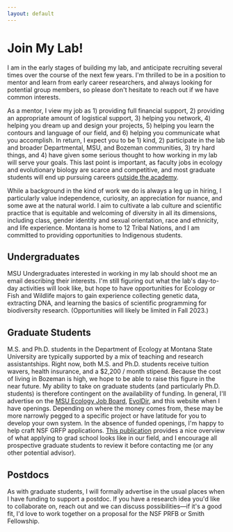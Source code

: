 ```yaml
---
layout: default
---
```


# Join My Lab!

I am in the early stages of building my lab, and anticipate recruiting several times over the course of the next few years. I'm thrilled to be in a position to mentor and learn from early career researchers, and always looking for potential group members, so please don't hesitate to reach out if we have common interests.

As a mentor, I view my job as 1) providing full financial support, 2) providing an appropriate amount of logistical support, 3) helping you network, 4) helping you dream up and design your projects, 5) helping you learn the contours and language of our field, and 6) helping you communicate what you accomplish. In return, I expect you to be 1) kind, 2) participate in the lab and broader Departmental, MSU, and Bozeman communities, 3) try hard things, and 4) have given some serious thought to how working in my lab will serve your goals. This last point is important, as faculty jobs in ecology and evolutionary biology are scarce and competitive, and most graduate students will end up pursuing careers [outside the academy](https://esajournals.onlinelibrary.wiley.com/doi/full/10.1002/ecs2.2031).

While a background in the kind of work we do is always a leg up in hiring, I particularly value independence, curiosity, an appreciation for nuance, and some awe at the natural world. I aim to cultivate a lab culture and scientific practice that is equitable and welcoming of diversity in all its dimensions, including class, gender identity and sexual orientation, race and ethnicity, and life experience. Montana is home to 12 Tribal Nations, and I am committed to providing opportunities to Indigenous students.

## Undergraduates

MSU Undergraduates interested in working in my lab should shoot me an email describing their interests. I'm still figuring out what the lab's day-to-day activities will look like, but hope to have opportunities for Ecology or Fish and Wildlife majors to gain experience collecting genetic data, extracting DNA, and learning the basics of scientific programming for biodiversity research. (Opportunities will likely be limited in Fall 2023.)  

## Graduate Students

M.S. and Ph.D. students in the Department of Ecology at Montana State University are typically supported by a mix of teaching and research assistantships. Right now, both M.S. and Ph.D. students receive tuition wavers, health insurance, and a $2,200 / month stipend. Because the cost of living in Bozeman is high, we hope to be able to raise this figure in the near future. My ability to take on graduate students (and particularly Ph.D. students) is therefore contingent on the availability of funding. In general, I'll advertise on the [MSU Ecology Job Board](https://www.montana.edu/ecology/jobboard/index.html), [EvolDir](https://evol.mcmaster.ca/brian/GradPositions.html), and this website when I have openings. Depending on where the money comes from, these may be more narrowly pegged to a specific project or have latitude for you to develop your own system. In the absence of funded openings, I'm happy to help craft NSF GRFP applications. [This publication](https://doi.org/10.1002/bes2.2029) provides a nice overview of what applying to grad school looks like in our field, and I encourage all prospective graduate students to review it before contacting me (or any other potential advisor).  

## Postdocs

As with graduate students, I will formally advertise in the usual places when I have funding to support a postdoc. If you have a research idea you'd like to collaborate on, reach out and we can discuss possibilities—if it's a good fit, I'd love to work together on a proposal for the NSF PRFB or Smith Fellowship.  
